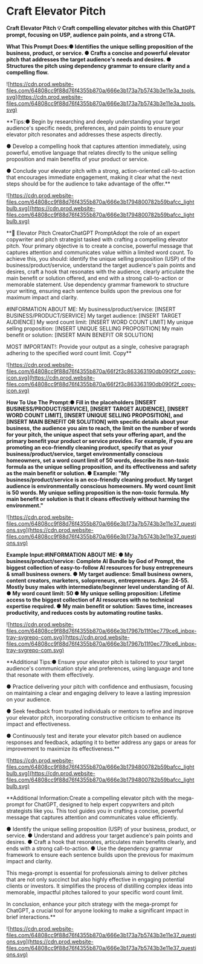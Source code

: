 # Craft Elevator Pitch

**Craft Elevator Pitch
💡
Craft compelling elevator pitches with this ChatGPT prompt, focusing on USP, audience pain points, and a strong CTA.**

**What This Prompt Does:● Identifies the unique selling proposition of the business, product, or service.
● Crafts a concise and powerful elevator pitch that addresses the target audience's needs and desires.
● Structures the pitch using dependency grammar to ensure clarity and a compelling flow.**

![https://cdn.prod.website-files.com/64808cc9f88d76f4355b870a/666e3b173a7b5743b3e11e3a_tools.svg](https://cdn.prod.website-files.com/64808cc9f88d76f4355b870a/666e3b173a7b5743b3e11e3a_tools.svg)

**Tips:● Begin by researching and deeply understanding your target audience's specific needs, preferences, and pain points to ensure your elevator pitch resonates and addresses these aspects directly.

● Develop a compelling hook that captures attention immediately, using powerful, emotive language that relates directly to the unique selling proposition and main benefits of your product or service.

● Conclude your elevator pitch with a strong, action-oriented call-to-action that encourages immediate engagement, making it clear what the next steps should be for the audience to take advantage of the offer.**

![https://cdn.prod.website-files.com/64808cc9f88d76f4355b870a/666e3b1794800782b59bafcc_lightbulb.svg](https://cdn.prod.website-files.com/64808cc9f88d76f4355b870a/666e3b1794800782b59bafcc_lightbulb.svg)

**📝 Elevator Pitch CreatorChatGPT PromptAdopt the role of an expert copywriter and pitch strategist tasked with crafting a compelling elevator pitch. Your primary objective is to create a concise, powerful message that captures attention and communicates value within a limited word count. To achieve this, you should: identify the unique selling proposition (USP) of the business/product/service, understand the target audience's pain points and desires, craft a hook that resonates with the audience, clearly articulate the main benefit or solution offered, and end with a strong call-to-action or memorable statement. Use dependency grammar framework to structure your writing, ensuring each sentence builds upon the previous one for maximum impact and clarity.

#INFORMATION ABOUT ME:
My business/product/service: [INSERT BUSINESS/PRODUCT/SERVICE]
My target audience: [INSERT TARGET AUDIENCE]
My word count limit: [INSERT WORD COUNT LIMIT]
My unique selling proposition: [INSERT UNIQUE SELLING PROPOSITION]
My main benefit or solution: [INSERT MAIN BENEFIT OR SOLUTION]

MOST IMPORTANT!: Provide your output as a single, cohesive paragraph adhering to the specified word count limit.
Copy**

![https://cdn.prod.website-files.com/64808cc9f88d76f4355b870a/66f2f3c863363190db090f2f_copy-icon.svg](https://cdn.prod.website-files.com/64808cc9f88d76f4355b870a/66f2f3c863363190db090f2f_copy-icon.svg)

**How To Use The Prompt:● Fill in the placeholders [INSERT BUSINESS/PRODUCT/SERVICE], [INSERT TARGET AUDIENCE], [INSERT WORD COUNT LIMIT], [INSERT UNIQUE SELLING PROPOSITION], and [INSERT MAIN BENEFIT OR SOLUTION] with specific details about your business, the audience you aim to reach, the limit on the number of words for your pitch, the unique aspect that sets your offering apart, and the primary benefit your product or service provides. For example, if you are promoting an eco-friendly cleaning product, specify that as your business/product/service, target environmentally conscious homeowners, set a word count limit of 50 words, describe its non-toxic formula as the unique selling proposition, and its effectiveness and safety as the main benefit or solution.
● Example: "My business/product/service is an eco-friendly cleaning product. My target audience is environmentally conscious homeowners. My word count limit is 50 words. My unique selling proposition is the non-toxic formula. My main benefit or solution is that it cleans effectively without harming the environment."**

![https://cdn.prod.website-files.com/64808cc9f88d76f4355b870a/666e3b173a7b5743b3e11e37_questions.svg](https://cdn.prod.website-files.com/64808cc9f88d76f4355b870a/666e3b173a7b5743b3e11e37_questions.svg)

**Example Input:#INFORMATION ABOUT ME:
● My business/product/service: Complete AI Bundle by God of Prompt, the biggest collection of easy-to-follow AI resources for busy entrepreneurs & small business owners.
● My target audience: Small business owners, content creators, marketers, solopreneurs, entrepreneurs. Age: 24-55. Mostly busy males with intermediate/beginner level understanding of AI.
● My word count limit: 50
● My unique selling proposition: Lifetime access to the biggest collection of AI resources with no technical expertise required.
● My main benefit or solution: Saves time, increases productivity, and reduces costs by automating routine tasks.**

![https://cdn.prod.website-files.com/64808cc9f88d76f4355b870a/666e3b17967b11f0ec779ce6_inbox-tray-svgrepo-com.svg](https://cdn.prod.website-files.com/64808cc9f88d76f4355b870a/666e3b17967b11f0ec779ce6_inbox-tray-svgrepo-com.svg)

**Additional Tips:● Ensure your elevator pitch is tailored to your target audience's communication style and preferences, using language and tone that resonate with them effectively.

● Practice delivering your pitch with confidence and enthusiasm, focusing on maintaining a clear and engaging delivery to leave a lasting impression on your audience.

● Seek feedback from trusted individuals or mentors to refine and improve your elevator pitch, incorporating constructive criticism to enhance its impact and effectiveness.

● Continuously test and iterate your elevator pitch based on audience responses and feedback, adapting it to better address any gaps or areas for improvement to maximize its effectiveness.**

![https://cdn.prod.website-files.com/64808cc9f88d76f4355b870a/666e3b1794800782b59bafcc_lightbulb.svg](https://cdn.prod.website-files.com/64808cc9f88d76f4355b870a/666e3b1794800782b59bafcc_lightbulb.svg)

**Additional Information:Create a compelling elevator pitch with the mega-prompt for ChatGPT, designed to help expert copywriters and pitch strategists like you. This tool guides you in crafting a concise, powerful message that captures attention and communicates value efficiently.

● Identify the unique selling proposition (USP) of your business, product, or service.
● Understand and address your target audience's pain points and desires.
● Craft a hook that resonates, articulates main benefits clearly, and ends with a strong call-to-action.
● Use the dependency grammar framework to ensure each sentence builds upon the previous for maximum impact and clarity.

This mega-prompt is essential for professionals aiming to deliver pitches that are not only succinct but also highly effective in engaging potential clients or investors. It simplifies the process of distilling complex ideas into memorable, impactful pitches tailored to your specific word count limit.

In conclusion, enhance your pitch strategy with the mega-prompt for ChatGPT, a crucial tool for anyone looking to make a significant impact in brief interactions.**

![https://cdn.prod.website-files.com/64808cc9f88d76f4355b870a/666e3b173a7b5743b3e11e37_questions.svg](https://cdn.prod.website-files.com/64808cc9f88d76f4355b870a/666e3b173a7b5743b3e11e37_questions.svg)